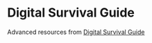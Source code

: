# Digital Survival Guide

Advanced resources from [Digital Survival Guide](https://digitalsurvivalguide.net)
